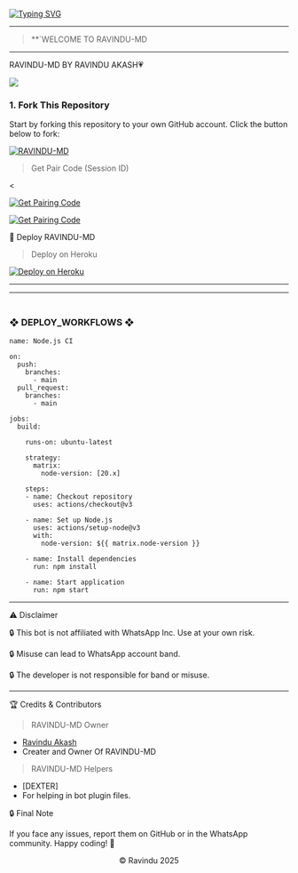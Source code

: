 <a href="https://i.ibb.co/B1W44dT/2089.jpg"><img src="https://readme-typing-svg.demolab.com?font=Black+Ops+One&size=100&pause=1000&color=FF0000&center=true&width=1000&height=200&lines=RAVINDU-MD-V1.0" alt="Typing SVG" /></a>
  </p>
  
---  

> **`WELCOME TO RAVINDU-MD
---


RAVINDU-MD BY RAVINDU AKASH💗


<a><img src='https://i.ibb.co/B1W44dT/2089.jpg'/></a>




### 1. Fork This Repository

Start by forking this repository to your own GitHub account. Click the button below to fork:

  <a href="https://github.com/Ravindubot678/Bot-v1/fork"><img title="RAVINDU-MD" src="https://img.shields.io/badge/FORK-RAVINDU MD-h?color=green&style=for-the-badge&logo=stackshare"></a>

> Get Pair Code (Session ID)


<
<p align="left">  
<a href='https://dexter-md.onrender.com/' target="_blank"><img alt='Get Pairing Code' src='https://img.shields.io/badge/Get%20Pairing%20Code-B700FB?style=for-the-badge&logo=codefactor&logoColor=white'/></a>  
</p>  <p align="left">  
<a href='https://dexter-md.onrender.com/'target="_blank"><img alt='Get Pairing Code' src='https://img.shields.io/badge/Get%20Pairing%20Code-000000?style=for-the-badge&logo=codefactor&logoColor=white'/></a>  
</p>  


🚀 Deploy RAVINDU-MD

> Deploy on Heroku



<p align="left">  
<a href='https://dashboard.heroku.com/new?template='https://github.com/Ravindubot678/Bot-v1target="_blank"><img alt='Deploy on Heroku' src='https://img.shields.io/badge/Deploy%20on-Heroku-FF004D?style=for-the-badge&logo=heroku&logoColor=white'/></a>  
</p>

>

---
-----------

### <br>   ❖ DEPLOY_WORKFLOWS ❖
```
name: Node.js CI

on:
  push:
    branches:
      - main
  pull_request:
    branches:
      - main

jobs:
  build:

    runs-on: ubuntu-latest

    strategy:
      matrix:
        node-version: [20.x]

    steps:
    - name: Checkout repository
      uses: actions/checkout@v3

    - name: Set up Node.js
      uses: actions/setup-node@v3
      with:
        node-version: ${{ matrix.node-version }}

    - name: Install dependencies
      run: npm install

    - name: Start application
      run: npm start
```

-----------

⚠️ Disclaimer

🔒 This bot is not affiliated with WhatsApp Inc. Use at your own risk.

🔒 Misuse can lead to WhatsApp account band.

🔒 The developer is not responsible for band or misuse.


---

🏆 Credits & Contributors
> RAVINDU-MD Owner 
- [Ravindu Akash](https://github.com/Ravindubot678/Bot-v1/fork)
- Creater and Owner Of RAVINDU-MD
> RAVINDU-MD Helpers 
- [DEXTER]
- For helping in bot plugin files.
  



🔒 Final Note

If you face any issues, report them on GitHub or in the WhatsApp community.
Happy coding! 🚀 


<p align="center">© Ravindu 2025</p>